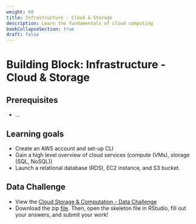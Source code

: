 ```yaml
---
weight: 60
title: Infrastructure - Cloud & Storage
description: Learn the fundamentals of cloud computing
bookCollapseSection: true
draft: false
---
```


# Building Block: Infrastructure - Cloud & Storage

## Prerequisites
* ...


## Learning goals

* Create an AWS account and set-up CLI
* Gain a high level overview of cloud services (compute (VMs), storage (SQL, NoSQL))
* Launch a relational database (RDS), EC2 instance, and S3 bucket.

## Data Challenge
- View the [Cloud Storage & Computation - Data Challenge](cloud-storage-computation.html)
- Download the zip [file](intro-to-r-skeleton.zip). Then, open the skeleton file in RStudio, fill out your answers, and submit your work!
